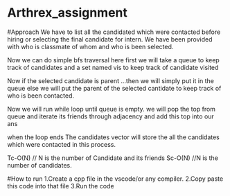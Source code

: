 # Arthrex_assignment
#Approach
We have to list all the candidated which were contacted before hiring or selecting the final candidate for intern.
We have been provided with who is classmate of whom and who is been selected.

Now we can do simple bfs traversal here
first we will take a queue to keep track of candidates and a set named vis to keep track of candidate visited

Now
if the selected candidate is parent ...then we will simply put it in the queue
else we will put the parent of the selected cantidate to keep track of who is been contacted.

Now we will run while loop until queue is empty.
we will pop the top from queue and iterate its friends through adjacency
and add this top into our ans

when the loop ends
The candidates vector will store the all the candidates which were contacted in this process.

Tc-O(N) // N is the number of Candidate and its friends
Sc-O(N) //N is the number of candidates.

#How to run
1.Create a cpp file in the vscode/or any compiler.
2.Copy paste this code into that file
3.Run the code
